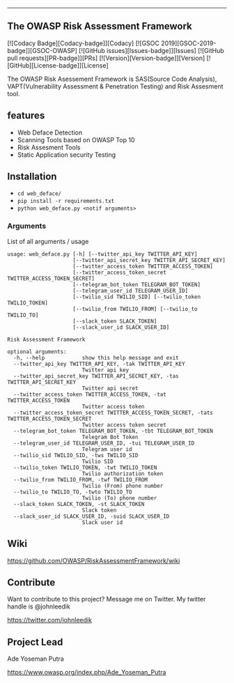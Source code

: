 
____


## The OWASP Risk Assessment Framework 

[![Codacy Badge][Codacy-badge]][Codacy]
[![GSOC 2019][GSOC-2019-badge]][GSOC-OWASP]
[![GitHub issues][Issues-badge]][Issues]
[![GitHub pull requests][PR-badge]][PRs]
[![Version][Version-badge]][Version]
[![GitHub][License-badge]][License]

The OWASP Risk Asessement Framework is SAS(Source Code Analysis), VAPT(Vulnerability Assessment & Penetration Testing) and Risk Assesment tool. 

## features
-   Web Deface Detection 
-   Scanning Tools based on OWASP Top 10
-   Risk Assesment Tools
-   Static Application security Testing 

## Installation
-   `cd web_deface/`
-   `pip install -r requirements.txt`
-   `python web_deface.py <notif arguments>`

### Arguments

List of all arguments / usage
```arguments
usage: web_deface.py [-h] [--twitter_api_key TWITTER_API_KEY]
                     [--twitter_api_secret_key TWITTER_API_SECRET_KEY]
                     [--twitter_access_token TWITTER_ACCESS_TOKEN]
                     [--twitter_access_token_secret TWITTER_ACCESS_TOKEN_SECRET]
                     [--telegram_bot_token TELEGRAM_BOT_TOKEN]
                     [--telegram_user_id TELEGRAM_USER_ID]
                     [--twilio_sid TWILIO_SID] [--twilio_token TWILIO_TOKEN]
                     [--twilio_from TWILIO_FROM] [--twilio_to TWILIO_TO]
                     [--slack_token SLACK_TOKEN]
                     [--slack_user_id SLACK_USER_ID]

Risk Assessment Framework

optional arguments:
  -h, --help            show this help message and exit
  --twitter_api_key TWITTER_API_KEY, -tak TWITTER_API_KEY
                        Twitter api key
  --twitter_api_secret_key TWITTER_API_SECRET_KEY, -tas TWITTER_API_SECRET_KEY
                        Twitter api secret
  --twitter_access_token TWITTER_ACCESS_TOKEN, -tat TWITTER_ACCESS_TOKEN
                        Twitter access token
  --twitter_access_token_secret TWITTER_ACCESS_TOKEN_SECRET, -tats TWITTER_ACCESS_TOKEN_SECRET
                        Twitter access token secret
  --telegram_bot_token TELEGRAM_BOT_TOKEN, -tbt TELEGRAM_BOT_TOKEN
                        Telegram Bot Token
  --telegram_user_id TELEGRAM_USER_ID, -tui TELEGRAM_USER_ID
                        Telegram user id
  --twilio_sid TWILIO_SID, -tws TWILIO_SID
                        Twilio SID
  --twilio_token TWILIO_TOKEN, -twt TWILIO_TOKEN
                        Twilio authorization token
  --twilio_from TWILIO_FROM, -twf TWILIO_FROM
                        Twilio (From) phone number
  --twilio_to TWILIO_TO, -twto TWILIO_TO
                        Twilio (To) phone number
  --slack_token SLACK_TOKEN, -st SLACK_TOKEN
                        Slack token
  --slack_user_id SLACK_USER_ID, -suid SLACK_USER_ID
                        Slack user id
```


## Wiki
https://github.com/OWASP/RiskAssessmentFramework/wiki

## Contribute
Want to contribute to this project? Message me on Twitter.
My twitter handle is @johnleedik 


https://twitter.com/johnleedik
 
## Project Lead

Ade Yoseman Putra

https://www.owasp.org/index.php/Ade_Yoseman_Putra
